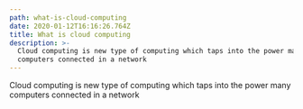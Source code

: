 ```yaml
---
path: what-is-cloud-computing
date: 2020-01-12T16:16:26.764Z
title: What is cloud computing
description: >-
  Cloud computing is new type of computing which taps into the power many
  computers connected in a network
---
```

Cloud computing is new type of computing which taps into the power many computers connected in a network
